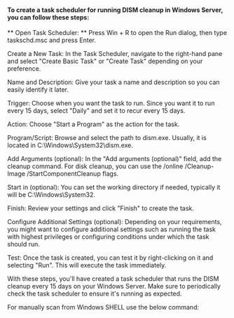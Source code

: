 #### To create a task scheduler for running DISM cleanup in Windows Server, you can follow these steps:

** Open Task Scheduler: ** Press Win + R to open the Run dialog, then type taskschd.msc and press Enter.

Create a New Task: In the Task Scheduler, navigate to the right-hand pane and select "Create Basic Task" or "Create Task" depending on your preference.

Name and Description: Give your task a name and description so you can easily identify it later.

Trigger: Choose when you want the task to run. Since you want it to run every 15 days, select "Daily" and set it to recur every 15 days.

Action: Choose "Start a Program" as the action for the task.

Program/Script: Browse and select the path to dism.exe. Usually, it is located in C:\Windows\System32\dism.exe.

Add Arguments (optional): In the "Add arguments (optional)" field, add the cleanup command. For disk cleanup, you can use the /online /Cleanup-Image /StartComponentCleanup flags.

Start in (optional): You can set the working directory if needed, typically it will be C:\Windows\System32\.

Finish: Review your settings and click "Finish" to create the task.

Configure Additional Settings (optional): Depending on your requirements, you might want to configure additional settings such as running the task with highest privileges or configuring conditions under which the task should run.

Test: Once the task is created, you can test it by right-clicking on it and selecting "Run". This will execute the task immediately.

With these steps, you'll have created a task scheduler that runs the DISM cleanup every 15 days on your Windows Server. Make sure to periodically check the task scheduler to ensure it's running as expected.


For manually scan from Windows SHELL use the below command:
```sh

```
